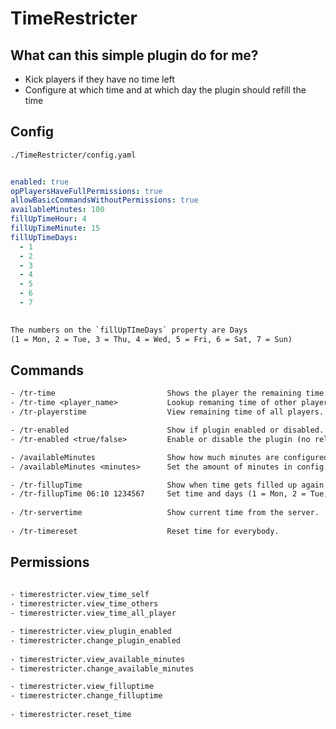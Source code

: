 # TimeRestricter

## What can this simple plugin do for me?

- Kick players if they have no time left
- Configure at which time and at which day the plugin should refill the time

## Config

```txt
./TimeRestricter/config.yaml
```

```yaml

enabled: true
opPlayersHaveFullPermissions: true
allowBasicCommandsWithoutPermissions: true
availableMinutes: 100
fillUpTimeHour: 4
fillUpTimeMinute: 15
fillUpTimeDays:
  - 1
  - 2
  - 3
  - 4
  - 5
  - 6
  - 7
  
 ```
 
 ```txt
 The numbers on the `fillUpTImeDays` property are Days
 (1 = Mon, 2 = Tue, 3 = Thu, 4 = Wed, 5 = Fri, 6 = Sat, 7 = Sun)
 ```
 

## Commands

```txt
- /tr-time                         Shows the player the remaining time.
- /tr-time <player_name>           Lookup remaning time of other players.
- /tr-playerstime                  View remaining time of all players.

- /tr-enabled                      Show if plugin enabled or disabled.
- /tr-enabled <true/false>         Enable or disable the plugin (no reload or restart needed).

- /availableMinutes                Show how much minutes are configured in config.
- /availableMinutes <minutes>      Set the amount of minutes in config.

- /tr-fillupTime                   Show when time gets filled up again.
- /tr-fillupTime 06:10 1234567     Set time and days (1 = Mon, 2 = Tue, etc) when the time fillup should occour.
  
- /tr-servertime                   Show current time from the server.
  
- /tr-timereset                    Reset time for everybody.
```

## Permissions

```txt
  
- timerestricter.view_time_self
- timerestricter.view_time_others
- timerestricter.view_time_all_player

- timerestricter.view_plugin_enabled
- timerestricter.change_plugin_enabled
  
- timerestricter.view_available_minutes
- timerestricter.change_available_minutes

- timerestricter.view_filluptime
- timerestricter.change_filluptime
  
- timerestricter.reset_time

```
